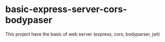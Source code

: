 # basic-express-server-cors-bodypaser

This project have the basic of web server (express, cors, bodyparser, jwt)
